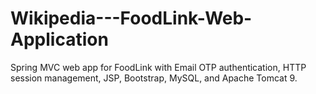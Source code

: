 # Wikipedia---FoodLink-Web-Application
Spring MVC web app for FoodLink with Email OTP authentication, HTTP session management, JSP, Bootstrap, MySQL, and Apache Tomcat 9.
